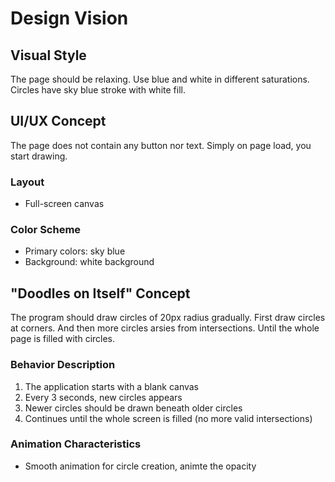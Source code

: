# Design Vision

## Visual Style
The page should be relaxing. Use blue and white in different saturations.
Circles have sky blue stroke with white fill.

## UI/UX Concept
The page does not contain any button nor text. Simply on page load, you start drawing.

### Layout
- Full-screen canvas

### Color Scheme
- Primary colors: sky blue
- Background: white background

## "Doodles on Itself" Concept
The program should draw circles of 20px radius gradually.
First draw circles at corners. And then more circles arsies from intersections.
Until the whole page is filled with circles.

### Behavior Description
1. The application starts with a blank canvas
2. Every 3 seconds, new circles appears
3. Newer circles should be drawn beneath older circles
4. Continues until the whole screen is filled (no more valid intersections)

### Animation Characteristics
- Smooth animation for circle creation, animte the opacity
